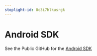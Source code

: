 ```yaml
---
stoplight-id: 8c3i7hlkusrgk
---
```


# Android SDK

See the Public GitHub for the [Android SDK](https://github.com/afterpay/sdk-android)
